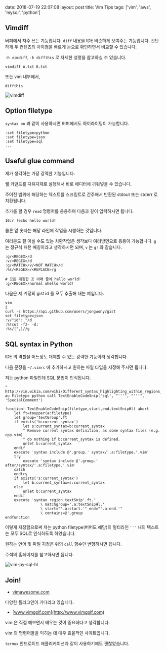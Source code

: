 date: 2018-07-19 22:07:08
layout: post
title: Vim Tips
tags: ['vim', 'aws', 'mysql', 'python']

## Vimdiff

버퍼에서 자주 쓰는 기능입니다.
`diff` 내용을 IDE 비슷하게 보여주는 기능입니다.
간단하게 두 컨텐츠의 차이점을 빠르게 눈으로 확인하면서 비교할 수 있습니다.

`:h vimdiff`, `:h diffthis` 로 자세한 설명을 참고하실 수 있습니다.

```
vimdiff A.txt B.txt
```

또는 vim 내부에서,

```
diffthis
```

![vimdiff](https://s3.ap-northeast-2.amazonaws.com/jongwony/blog/2018-07-19/vimdiff.gif)


## Option filetype

`syntax on` 과 같이 사용하시면 버퍼에서도 하이라이팅이 가능합니다.

```
:set filetype=python
:set filetype=json
:set filetype=sql
...
```

## Useful glue command

제가 생각하는 가장 강력한 기능입니다.

쉘 커맨드를 자유자재로 실행해서 바로 에디터에 끼워넣을 수 있습니다.

주어진 범위에 해당하는 텍스트를 스크립트로 간주해서 반환된 stdout 또는 stderr 로 치환됩니다.

추가를 할 경우 `read` 명령어를 응용하여 다음과 같이 입력하시면 됩니다.

```
10:r !echo hello world!
```

콜론 앞 숫자는 해당 라인에 작업을 시행하는 것입니다.

여러분도 잘 아실 수도 있는 치환작업은 생각보다 여러방면으로 응용이 가능합니다.
`g` 는 정규식 패턴 매칭이라고 생각하시면 되며, `v` 는 `g!` 와 같습니다.

```
:g/<REGEX>/d
:v/<REGEX>/d
:g/<MATCH>/v/<NOT MATCH>/d
:%s/<REGEX>/<REPLACE>/g

# 모든 매칭한 곳 아래 줄에 hello world!
:g/<REGEX>/normal ohello world!
```

다음은 제 계정의 gist id 를 모두 추출해 내는 예입니다.

<script src="https://asciinema.org/a/192601.js" id="asciicast-192601" async></script>

```
vim
i
curl -s https://api.github.com/users/jongwony/gist
set filetype=json
:v/"id": "/d
:%!cut -f2- -d:
:%s/[",]//g
```

## SQL syntax in Python

IDE 의 역할을 어느정도 대체할 수 있는 강력한 기능이라 생각합니다.

다음 문장을 `~/.vimrc` 에 추가하시고 원하는 파일 타입을 지정해 주시면 됩니다.

저는 python 파일인데 SQL 문법이 인식됩니다.

```vim
" http://vim.wikia.com/wiki/Different_syntax_highlighting_within_regions_of_a_file
au Filetype python call TextEnableCodeSnip('sql', "'''", "'''", 'SpecialComment')

function! TextEnableCodeSnip(filetype,start,end,textSnipHl) abort
    let ft=toupper(a:filetype)
    let group='textGroup'.ft
    if exists('b:current_syntax')
        let s:current_syntax=b:current_syntax
        " Remove current syntax definition, as some syntax files (e.g. cpp.vim)
        " do nothing if b:current_syntax is defined.
        unlet b:current_syntax
    endif
    execute 'syntax include @'.group.' syntax/'.a:filetype.'.vim'
    try
        execute 'syntax include @'.group.' after/syntax/'.a:filetype.'.vim'
    catch
    endtry
    if exists('s:current_syntax')
        let b:current_syntax=s:current_syntax
    else
        unlet b:current_syntax
    endif
    execute 'syntax region textSnip'.ft.'
                \ matchgroup='.a:textSnipHl.'
                \ start="'.a:start.'" end="'.a:end.'"
                \ contains=@'.group
endfunction
```

이렇게 지정함으로써 저는 python filetype(버퍼도 해당)의 멀티라인 `'''` 내의 텍스트는 모두 SQL로 인식하도록 하였습니다.

원하는 언어 및 파일 지정은 위의 `call` 함수만 변형하시면 됩니다.

주석의 홈페이지를 참고하시면 됩니다.

![vim-py-sql-hl](https://s3.ap-northeast-2.amazonaws.com/jongwony/blog/2018-07-19/vim_py_sql_hl.png)

## Join!

- [vimawesome.com](https://vimawesome.com)

다양한 플러그인이 기다리고 있습니다.

- [www.vimgolf.com](http://www.vimgolf.com)

vim 은 직접 해보면서 배우는 것이 중요하다고 생각합니다.

vim 의 명령어들을 익히는 데 매우 효율적인 사이트입니다.

`termux` 안드로이드 애플리케이션과 같이 사용하기에도 괜찮았습니다.
